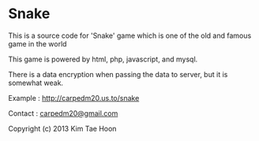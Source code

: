 Snake
======

This is a source code for 'Snake' game which is one of the old and famous game in the world

This game is powered by html, php, javascript, and mysql.

There is a data encryption when passing the data to server, but it is somewhat weak.

Example : http://carpedm20.us.to/snake

Contact : carpedm20@gmail.com

Copyright (c) 2013 Kim Tae Hoon
